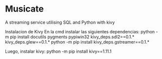# Musicate
A streaming service utilising SQL and Python with kivy

Instalacion de Kivy
En la cmd instalar las siguientes dependencias:
python -m pip install docutils pygments pypiwin32 kivy_deps.sdl2==0.1.* kivy_deps.glew==0.1.*
python -m pip install kivy_deps.gstreamer==0.1.*

Luego, instalar kivy:
python -m pip install kivy==1.11.1
